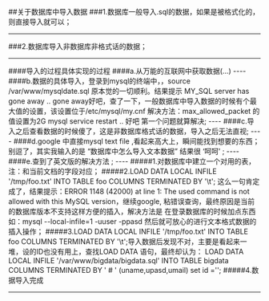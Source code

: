 ##关于数据库中导入数据
###1.数据库一般导入.sql的数据，如果是被格式化的，则直接导入就可以；
<hr>
###2.数据库导入非数据库非格式话的数据；
<hr>
####导入的过程具体实现的过程
####a.从万能的互联网中获取数据(...)
----
####b.数据的具体导入，登录到mysql的终端中，，source /var/www/mysqldate.sql   原本觉的一切顺利。结果提示 MY_SQL server has gone away .. gone away好吧，查了一下，一般数据库中导入数据的时候有个最大值的设置，该设置位于/etc/mysql/my.cnf  解决方法：max_allowed_packet 的值设置为2G  mysql service restart .. 好吧  第一个问题就算解决;
----
####c.导入之后查看数据的时候傻了，这是非数据库格式话的数据，导入之后无法直视;
----
####d.google 中直接mysql text file ,看起来高大上，瞬间能找到想要的东西； 别逗了，其实我输入的是 “数据库中怎么导入文本数据” 结果很 ‘呵呵’ ;
----
####e.查到了英文版的解决方法 ;
----
#####1.对数据库中建立一个对用的表，注：和当前文档的字段对应；
#####2.LOAD DATA LOCAL INFILE '/tmp/foo.txt' INTO TABLE foo COLUMNS TERMINATED BY '\t'; 这么一句肯定成了，结果提示：ERROR 1148 (42000) at line 1: The used command is not allowed with this MySQL version，继续google, 粘错误查询，最终原因是当前的数据库版本不支持这样方便的插入，解决方法是 在登录数据库的时候加点东西 如：mysql --local-infile=1 -uuser -ppasd 然后就可放心的进行文本格式数据的插入操作；
#####3.LOAD DATA LOCAL INFILE '/tmp/foo.txt' INTO TABLE foo COLUMNS TERMINATED BY '\t';导入数据后发现不对，主要是看起来一堆，设的ID也没有用上，查找LOAD DATA 语句，最终却认为： LOAD DATA LOCAL INFILE '/var/www/bigdata/bigdata.sql'  INTO TABLE bigdata COLUMNS TERMINATED BY ' # ' (uname,upasd,umail) set id ='';
#####4.数据导入完成
<hr>


